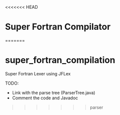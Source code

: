 <<<<<<< HEAD
# Super Fortran Compilator
=======
# super_fortran_compilation

Super Fortran Lexer using JFLex

TODO:
* Link with the parse tree (ParserTree.java)
* Comment the code and Javadoc
>>>>>>> parser
